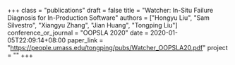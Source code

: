 +++
class = "publications"
draft = false
title = "Watcher: In-Situ Failure Diagnosis for In-Production Software"
authors = ["Hongyu Liu", "Sam Silvestro", "Xiangyu Zhang", "Jian Huang", "Tongping Liu"]
conference_or_journal = "OOPSLA 2020"
date = 2020-01-05T22:09:14+08:00
paper_link = "https://people.umass.edu/tongping/pubs/Watcher_OOPSLA20.pdf"
project = ""
+++
